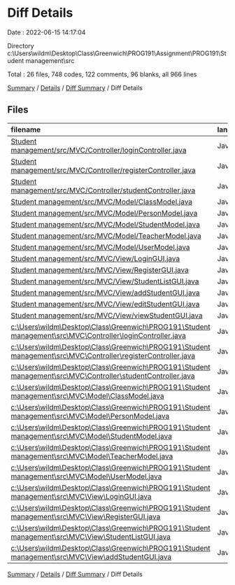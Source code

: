 # Diff Details

Date : 2022-06-15 14:17:04

Directory c:\\Users\\wildm\\Desktop\\Class\\Greenwich\\PROG191\\Assignment\\PROG191\\Student management\\src

Total : 26 files,  748 codes, 122 comments, 96 blanks, all 966 lines

[Summary](results.md) / [Details](details.md) / [Diff Summary](diff.md) / Diff Details

## Files
| filename | language | code | comment | blank | total |
| :--- | :--- | ---: | ---: | ---: | ---: |
| [Student management/src/MVC/Controller/loginController.java](/Student%20management/src/MVC/Controller/loginController.java) | Java | 62 | 10 | 14 | 86 |
| [Student management/src/MVC/Controller/registerController.java](/Student%20management/src/MVC/Controller/registerController.java) | Java | 67 | 13 | 8 | 88 |
| [Student management/src/MVC/Controller/studentController.java](/Student%20management/src/MVC/Controller/studentController.java) | Java | 246 | 42 | 32 | 320 |
| [Student management/src/MVC/Model/ClassModel.java](/Student%20management/src/MVC/Model/ClassModel.java) | Java | 49 | 1 | 15 | 65 |
| [Student management/src/MVC/Model/PersonModel.java](/Student%20management/src/MVC/Model/PersonModel.java) | Java | 55 | 0 | 17 | 72 |
| [Student management/src/MVC/Model/StudentModel.java](/Student%20management/src/MVC/Model/StudentModel.java) | Java | 89 | 7 | 20 | 116 |
| [Student management/src/MVC/Model/TeacherModel.java](/Student%20management/src/MVC/Model/TeacherModel.java) | Java | 32 | 1 | 8 | 41 |
| [Student management/src/MVC/Model/UserModel.java](/Student%20management/src/MVC/Model/UserModel.java) | Java | 39 | 1 | 10 | 50 |
| [Student management/src/MVC/View/LoginGUI.java](/Student%20management/src/MVC/View/LoginGUI.java) | Java | 135 | 37 | 20 | 192 |
| [Student management/src/MVC/View/RegisterGUI.java](/Student%20management/src/MVC/View/RegisterGUI.java) | Java | 142 | 39 | 21 | 202 |
| [Student management/src/MVC/View/StudentListGUI.java](/Student%20management/src/MVC/View/StudentListGUI.java) | Java | 238 | 59 | 41 | 338 |
| [Student management/src/MVC/View/addStudentGUI.java](/Student%20management/src/MVC/View/addStudentGUI.java) | Java | 296 | 40 | 36 | 372 |
| [Student management/src/MVC/View/editStudentGUI.java](/Student%20management/src/MVC/View/editStudentGUI.java) | Java | 315 | 45 | 40 | 400 |
| [Student management/src/MVC/View/viewStudentGUI.java](/Student%20management/src/MVC/View/viewStudentGUI.java) | Java | 305 | 47 | 37 | 389 |
| [c:\Users\wildm\Desktop\Class\Greenwich\PROG191\Student management\src\MVC\Controller\loginController.java](/c:%5CUsers%5Cwildm%5CDesktop%5CClass%5CGreenwich%5CPROG191%5CStudent%20management%5Csrc%5CMVC%5CController%5CloginController.java) | Java | -60 | -9 | -13 | -82 |
| [c:\Users\wildm\Desktop\Class\Greenwich\PROG191\Student management\src\MVC\Controller\registerController.java](/c:%5CUsers%5Cwildm%5CDesktop%5CClass%5CGreenwich%5CPROG191%5CStudent%20management%5Csrc%5CMVC%5CController%5CregisterController.java) | Java | -67 | -13 | -8 | -88 |
| [c:\Users\wildm\Desktop\Class\Greenwich\PROG191\Student management\src\MVC\Controller\studentController.java](/c:%5CUsers%5Cwildm%5CDesktop%5CClass%5CGreenwich%5CPROG191%5CStudent%20management%5Csrc%5CMVC%5CController%5CstudentController.java) | Java | -215 | -28 | -25 | -268 |
| [c:\Users\wildm\Desktop\Class\Greenwich\PROG191\Student management\src\MVC\Model\ClassModel.java](/c:%5CUsers%5Cwildm%5CDesktop%5CClass%5CGreenwich%5CPROG191%5CStudent%20management%5Csrc%5CMVC%5CModel%5CClassModel.java) | Java | -49 | -1 | -15 | -65 |
| [c:\Users\wildm\Desktop\Class\Greenwich\PROG191\Student management\src\MVC\Model\PersonModel.java](/c:%5CUsers%5Cwildm%5CDesktop%5CClass%5CGreenwich%5CPROG191%5CStudent%20management%5Csrc%5CMVC%5CModel%5CPersonModel.java) | Java | -55 | 0 | -17 | -72 |
| [c:\Users\wildm\Desktop\Class\Greenwich\PROG191\Student management\src\MVC\Model\StudentModel.java](/c:%5CUsers%5Cwildm%5CDesktop%5CClass%5CGreenwich%5CPROG191%5CStudent%20management%5Csrc%5CMVC%5CModel%5CStudentModel.java) | Java | -86 | -6 | -19 | -111 |
| [c:\Users\wildm\Desktop\Class\Greenwich\PROG191\Student management\src\MVC\Model\TeacherModel.java](/c:%5CUsers%5Cwildm%5CDesktop%5CClass%5CGreenwich%5CPROG191%5CStudent%20management%5Csrc%5CMVC%5CModel%5CTeacherModel.java) | Java | -32 | -1 | -8 | -41 |
| [c:\Users\wildm\Desktop\Class\Greenwich\PROG191\Student management\src\MVC\Model\UserModel.java](/c:%5CUsers%5Cwildm%5CDesktop%5CClass%5CGreenwich%5CPROG191%5CStudent%20management%5Csrc%5CMVC%5CModel%5CUserModel.java) | Java | -39 | -1 | -10 | -50 |
| [c:\Users\wildm\Desktop\Class\Greenwich\PROG191\Student management\src\MVC\View\LoginGUI.java](/c:%5CUsers%5Cwildm%5CDesktop%5CClass%5CGreenwich%5CPROG191%5CStudent%20management%5Csrc%5CMVC%5CView%5CLoginGUI.java) | Java | -134 | -37 | -20 | -191 |
| [c:\Users\wildm\Desktop\Class\Greenwich\PROG191\Student management\src\MVC\View\RegisterGUI.java](/c:%5CUsers%5Cwildm%5CDesktop%5CClass%5CGreenwich%5CPROG191%5CStudent%20management%5Csrc%5CMVC%5CView%5CRegisterGUI.java) | Java | -142 | -39 | -21 | -202 |
| [c:\Users\wildm\Desktop\Class\Greenwich\PROG191\Student management\src\MVC\View\StudentListGUI.java](/c:%5CUsers%5Cwildm%5CDesktop%5CClass%5CGreenwich%5CPROG191%5CStudent%20management%5Csrc%5CMVC%5CView%5CStudentListGUI.java) | Java | -147 | -45 | -31 | -223 |
| [c:\Users\wildm\Desktop\Class\Greenwich\PROG191\Student management\src\MVC\View\addStudentGUI.java](/c:%5CUsers%5Cwildm%5CDesktop%5CClass%5CGreenwich%5CPROG191%5CStudent%20management%5Csrc%5CMVC%5CView%5CaddStudentGUI.java) | Java | -296 | -40 | -36 | -372 |

[Summary](results.md) / [Details](details.md) / [Diff Summary](diff.md) / Diff Details
